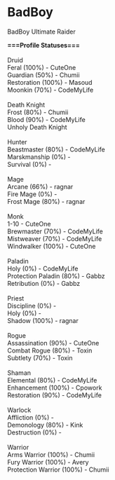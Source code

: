BadBoy
======

BadBoy Ultimate Raider

<b>===Profile Statuses===</b>
<br>
<br>Druid
<br>Feral (100%) - CuteOne
<br>Guardian (50%) - Chumii
<br>Restoration (100%) - Masoud
<br>Moonkin (70%) - CodeMyLife
<br>
<br>Death Knight
<br>Frost (80%) - Chumii
<br>Blood (90%) - CodeMyLife
<br>Unholy Death Knight
<br>
<br>Hunter
<br>Beastmaster (80%) - CodeMyLife
<br>Marskmanship (0%) -
<br>Survival (0%) -
<br>
<br>Mage
<br>Arcane (66%) - ragnar
<br>Fire Mage (0%) -
<br>Frost Mage (80%) - ragnar
<br>
<br>Monk
<br>1-10 - CuteOne
<br>Brewmaster (70%) - CodeMyLife
<br>Mistweaver (70%) - CodeMyLife
<br>Windwalker (100%) - CuteOne
<br>
<br>Paladin
<br>Holy (0%) - CodeMyLife
<br>Protection Paladin (80%) - Gabbz
<br>Retribution (0%) - Gabbz
<br>
<br>Priest
<br>Discipline (0%) -
<br>Holy (0%) -
<br>Shadow (100%) - ragnar
<br>
<br>Rogue
<br>Assassination (90%) - CuteOne
<br>Combat Rogue (80%) - Toxin
<br>Subtlety (70%) - Toxin
<br>
<br>Shaman
<br>Elemental (80%) - CodeMyLife
<br>Enhancement (100%) - Cpowork
<br>Restoration (90%) - CodeMyLife
<br>
<br>Warlock
<br>Affliction (0%) -
<br>Demonology (80%) - Kink
<br>Destruction (0%) -
<br>
<br>Warrior
<br>Arms Warrior (100%) - Chumii
<br>Fury Warrior (100%) - Avery
<br>Protection Warrior (100%) - Chumii
